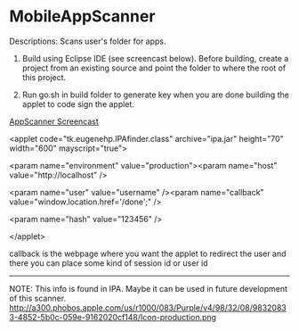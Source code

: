 MobileAppScanner
================

Descriptions: Scans user's folder for apps.

1. Build using Eclipse IDE (see screencast below).  Before building, create a project from an existing source and
point the folder to where the root of this project.

2. Run go.sh in build folder to generate key when you are done building the applet to code sign the applet.

[AppScanner Screencast](http://www.youtube.com/watch?v=Hos32MiPfSY)

\<applet code="tk.eugenehp.IPAfinder.class" archive="ipa.jar" height="70" width="600" mayscript="true"\>

\<param name="environment" value="production"><param name="host" value="http://localhost" /\>

\<param name="user" value="username" /\>\<param name="callback" value="window.location.href='/done';" /\>

\<param name="hash" value="123456" /\>

\</applet\>


callback is the webpage where you want the applet to redirect the user and there you can place some kind of session id or user id

***

NOTE:
This info is found in IPA.  Maybe it can be used in future development of this scanner.
http://a300.phobos.apple.com/us/r1000/083/Purple/v4/98/32/08/98320833-4852-5b0c-059e-9162020cf148/Icon-production.png